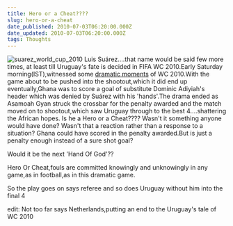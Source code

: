 ```yaml
---
title: Hero or a Cheat????
slug: hero-or-a-cheat
date_published: 2010-07-03T06:20:00.000Z
date_updated: 2010-07-03T06:20:00.000Z
tags: Thoughts
---
```


![suarez_world_cup_2010](__GHOST_URL__/content/images/suarez_world_cup_2010.jpg)
Luis Suárez....that name would be said few more times, at least till Uruguay's fate is decided in FIFA WC 2010.Early Saturday morning(IST),witnessed some [dramatic moments](http://www.fifa.com/worldcup/matches/round=249718/match=300061508/index.html#ghana+penalty) of WC 2010.With the game about to be pushed into the shootout,which it did end up eventually,Ghana was to score a goal of substitute Dominic Adiyiah's header which was denied by Suárez with his 'hands'.The drama ended as Asamoah Gyan struck the crossbar for the penalty awarded and the match moved on to shootout,which saw Uruguay through to the best 4....shattering the African hopes. Is he a Hero or a Cheat???? Wasn't it something anyone would have done? Wasn't that a reaction rather than a response to a situation? Ghana could have scored in the penalty awarded.But is just a penalty enough instead of a sure shot goal?

Would it be the next 'Hand Of God'??

Hero Or Cheat,fouls are committed knowingly and unknowingly in any game,as in football,as in this dramatic game.

So the play goes on says referee and so does Uruguay without him into the final 4

edit: Not too far says Netherlands,putting an end to the Uruguay's tale of WC 2010
